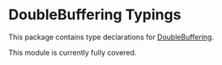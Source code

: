 # DoubleBuffering Typings

This package contains type declarations for [DoubleBuffering](https://github.com/IgorTimofeev/DoubleBuffering).

This module is currently fully covered.
